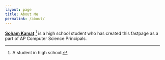```yaml
---
layout: page
title: About Me
permalink: /about/
---
```


**[Soham Kamat](https://soham360.github.io/SohamKamatAPCSP/)** [^1] is a high school student who has created this fastpage as a part of AP Computer Science Principals.



[^1]: A student in high school.
